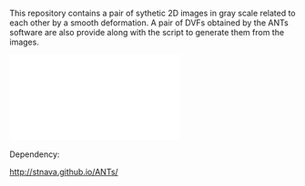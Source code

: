 This repository contains a pair of sythetic 2D images in gray 
scale related to each other by a smooth deformation. A pair of
DVFs obtained by the ANTs software are also provide
along with the script to generate them from the images.

![Synthetic data](synthetic_data.pdf) 


Dependency:

http://stnava.github.io/ANTs/
